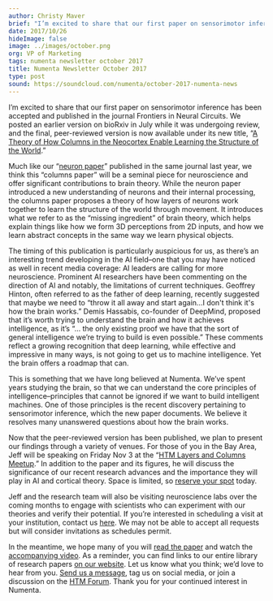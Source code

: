 ```yaml
---
author: Christy Maver
brief: "I’m excited to share that our first paper on sensorimotor inference has been accepted and published in the journal Frontiers in Neural Circuits. We posted an earlier version on bioRxiv in July while it was undergoing review, and the final, peer-reviewed version is now available under its new title, “A Theory of How Columns in the Neocortex Enable Learning the Structure of the World.”"
date: 2017/10/26
hideImage: false
image: ../images/october.png
org: VP of Marketing
tags: numenta newsletter october 2017
title: Numenta Newsletter October 2017
type: post
sound: https://soundcloud.com/numenta/october-2017-numenta-news
---
```


I’m excited to share that our first paper on sensorimotor inference has been accepted and published in the journal Frontiers in Neural Circuits. We posted an earlier version on bioRxiv in July while it was undergoing review, and the final, peer-reviewed version is now available under its new title, “[A Theory of How Columns in the Neocortex Enable Learning the Structure of the World](https://doi.org/10.3389/fncir.2017.00081).”

Much like our “[neuron paper](https://numenta.com/papers/why-neurons-have-thousands-of-synapses-theory-of-sequence-memory-in-neocortex/)” published in the same journal last year, we think this “columns paper” will be a seminal piece for neuroscience and offer significant contributions to brain theory.  While the neuron paper introduced a new understanding of neurons and their internal processing, the columns paper proposes a theory of how layers of neurons work together to learn the structure of the world through movement. It introduces what we refer to as the “missing ingredient” of brain theory, which helps explain things like how we form 3D perceptions from 2D inputs, and how we learn abstract concepts in the same way we learn physical objects.

The timing of this publication is particularly auspicious for us, as there’s an interesting trend developing in the AI field–one that you may have noticed as well in recent media coverage: AI leaders are calling for more neuroscience.  Prominent AI researchers have been commenting on the direction of AI and notably, the limitations of current techniques.  Geoffrey Hinton, often referred to as the father of deep learning, recently suggested that maybe we need to “throw it all away and start again…I don't think it's how the brain works.” Demis Hassabis, co-founder of DeepMind, proposed that it’s worth trying to understand the brain and how it achieves intelligence, as it’s “… the only existing proof we have that the sort of general intelligence we’re trying to build is even possible.” These comments reflect a growing recognition that deep learning, while effective and impressive in many ways, is not going to get us to machine intelligence. Yet the brain offers a roadmap that can.

This is something that we have long believed at Numenta.  We’ve spent years studying the brain, so that we can understand the core principles of intelligence–principles that cannot be ignored if we want to build intelligent machines.  One of those principles is the recent discovery pertaining to sensorimotor inference, which the new paper documents. We believe it resolves many unanswered questions about how the brain works.  

Now that the peer-reviewed version has been published, we plan to present our findings through a variety of venues. For those of you in the Bay Area, Jeff will be speaking on Friday Nov 3 at the “[HTM Layers and Columns Meetup](https://numenta.com/events/2017/11/03/HTM-Meetup/).”  In addition to the paper and its figures, he will discuss the significance of our recent research advances and the importance they will play in AI and cortical theory.  Space is limited, so [reserve your spot](https://www.meetup.com/numenta/events/243501858/) today.

Jeff and the research team will also be visiting neuroscience labs over the coming months to engage with scientists who can experiment with our theories and verify their potential.  If you’re interested in scheduling a visit at your institution, contact us [here](mailto:postmaster@numenta.com). We may not be able to accept all requests but will consider invitations as schedules permit.

In the meantime, we hope many of you will [read the paper](https://numenta.com/papers/a-theory-of-how-columns-in-the-neocortex-enable-learning-the-structure-of-the-world/) and watch the [accompanying video](https://youtu.be/BvJJn9VS4rk).  As a reminder, you can find links to our entire library of research papers [on our website](https://numenta.com/papers/). Let us know what you think; we’d love to hear from you.  [Send us a message](https://numenta.com/contact/), tag us on social media, or join a discussion on the [HTM Forum](https://discourse.numenta.org/). Thank you for your continued interest in Numenta.
